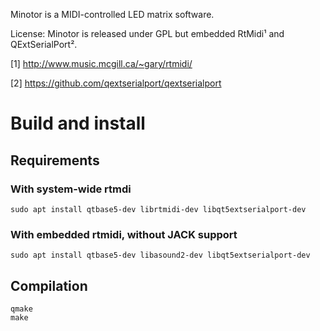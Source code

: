 Minotor is a MIDI-controlled LED matrix software.

License:
Minotor is released under GPL but embedded RtMidi¹ and QExtSerialPort².

[1] http://www.music.mcgill.ca/~gary/rtmidi/

[2] https://github.com/qextserialport/qextserialport

# Build and install

## Requirements

### With system-wide rtmdi

~~~
sudo apt install qtbase5-dev librtmidi-dev libqt5extserialport-dev
~~~

### With embedded rtmidi, without JACK support

~~~
sudo apt install qtbase5-dev libasound2-dev libqt5extserialport-dev
~~~

## Compilation

```
qmake
make
```

